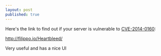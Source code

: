 ```yaml
---
layout: post
published: true
---
```


Here's the link to find out if your server is vulnerable to [CVE-2014-0160](http://heartbleed.com/):

http://filippo.io/Heartbleed/

Very useful and has a nice UI
